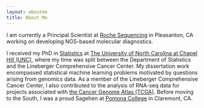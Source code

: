 ```yaml
---
layout: aboutme
title: About Me
---
```


I am currently a Principal Scientist at [Roche Sequencing][roche] in Pleasanton, CA working on developing NGS-based molecular diagnostics.  

I received my PhD in [Statistics][] at [The University of North Carolina at Chapel Hill (UNC)][unc], where my time was split between the Department of Statistics and the Lineberger Comprehensive Cancer Center. My dissertation work encompassed statistical machine learning problems motivated by questions arising from genomics data. As a member of the Lineberger Comprehensive Cancer Center, I also contributed to the analysis of RNA-seq data for projects associated with [the Cancer Genome Atlas (TCGA)][TCGA]. Before moving to the South, I was a proud Sagehen at [Pomona College][pomona] in Claremont, CA.  

<br>  


[roche]: http://sequencing.roche.com/
[statistics]: http://stat-or.unc.edu/
[unc]: http://ww.unc.edu/
[yoga]: http://carrboroyoga.com/
[notebook]: http://www.midori-japan.co.jp/tr/english/
[pomona]: http://www.pomona.edu/
[TCGA]: http://cancergenome.nih.gov
[R]: http://www.github.com/pkimes/
